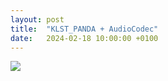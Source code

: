 ```yaml
---
layout: post
title:  "KLST_PANDA + AudioCodec"
date:   2024-02-18 10:00:00 +0100
---
```


![](/assets/2024-02-12-#000.jpg)